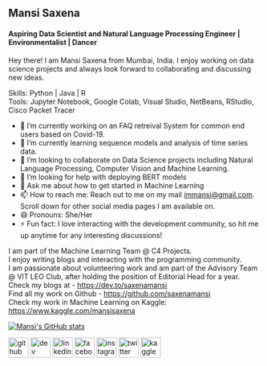## Mansi Saxena
#### Aspiring Data Scientist and Natural Language Processing Engineer | Environmentalist | Dancer
Hey there! I am Mansi Saxena from Mumbai, India. I enjoy working on data science projects and always look forward to collaborating and discussing new ideas. <br>

Skills: Python | Java | R </br>
Tools: Jupyter Notebook, Google Colab, Visual Studio, NetBeans, RStudio, Cisco Packet Tracer

- 🔭 I’m currently working on an FAQ retreival System for common end users based on Covid-19. 
- 🌱 I’m currently learning sequence models and analysis of time series data. 
- 👯 I’m looking to collaborate on Data Science projects including Natural Language Processing, Computer Vision and Machine Learning. 
- 🤔 I’m looking for help with deploying BERT models
- 💬 Ask me about how to get started in Machine Learning
- 📫 How to reach me: Reach out to me on my mail immansi@gmail.com. Scroll down for other social media pages I am available on. 
- 😄 Pronouns: She/Her
- ⚡ Fun fact: I love interacting with the development community, so hit me up anytime for any interesting discussions!

I am part of the Machine Learning Team @ C4 Projects. <br>
I enjoy writing blogs and interacting with the programming community. <br>
I am passionate about volunteering work and am part of the Advisory Team @ VIT LEO Club, after holding the position of Editorial Head for a year. <br>
Check my blogs at - https://dev.to/saxenamansi <br>
Find all my work on Github - https://github.com/saxenamansi <br>
Check my work in Machine Learning on Kaggle: https://www.kaggle.com/mansisaxena <br>

[![Mansi's GitHub stats](https://github-readme-stats.vercel.app/api?username=saxenamansi)](https://github.com/anuraghazra/github-readme-stats)


[<img src='https://cdn.jsdelivr.net/npm/simple-icons@3.0.1/icons/github.svg' alt='github' height='40'>](https://github.com/saxenamansi)  [<img src='https://cdn.jsdelivr.net/npm/simple-icons@3.0.1/icons/dev-dot-to.svg' alt='dev' height='40'>](https://dev.to/saxenamansi)  [<img src='https://cdn.jsdelivr.net/npm/simple-icons@3.0.1/icons/linkedin.svg' alt='linkedin' height='40'>](https://www.linkedin.com/in/MansiSaxena/)  [<img src='https://cdn.jsdelivr.net/npm/simple-icons@3.0.1/icons/facebook.svg' alt='facebook' height='40'>](https://www.facebook.com/MansiSaxena)  [<img src='https://cdn.jsdelivr.net/npm/simple-icons@3.0.1/icons/instagram.svg' alt='instagram' height='40'>](https://www.instagram.com/blackshine_99/)  [<img src='https://cdn.jsdelivr.net/npm/simple-icons@3.0.1/icons/twitter.svg' alt='twitter' height='40'>](https://twitter.com/MansiSa02771233)  [<img src='https://cdn.jsdelivr.net/npm/simple-icons@3.0.1/icons/kaggle.svg' alt='kaggle' height='40'>](https://www.kaggle.com/mansisaxena) 

